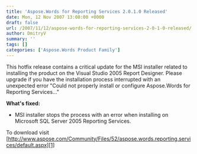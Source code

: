 ```yaml
---
title: 'Aspose.Words for Reporting Services 2.0.1.0 Released'
date: Mon, 12 Nov 2007 13:08:00 +0000
draft: false
url: /2007/11/12/aspose-words-for-reporting-services-2-0-1-0-released/
author: DmitryV
summary: ''
tags: []
categories: ['Aspose.Words Product Family']
---
```


This hotfix release contains a critical update for the MSI installer related to installing the product on the Visual Studio 2005 Report Designer. Please upgrade if you have the installation process interrupted with an unexpected error "Could not properly install or configure Aspose.Words for Reporting Services..."

**What's fixed:**

*   MSI installer stops the process with an error when installing on Microsoft SQL Server 2005 Reporting Services.

To download visit [http://www.aspose.com/Community/Files/52/aspose.words.reporting.services/default.aspx][1]




[1]: http://www.aspose.com/Community/Files/52/aspose.words.reporting.services/default.aspx




